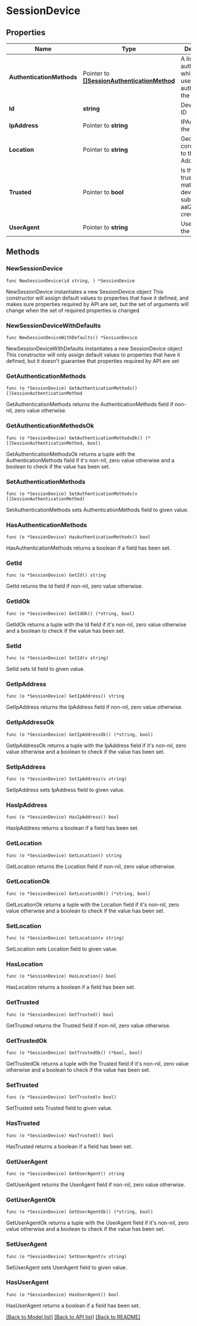# SessionDevice

## Properties

Name | Type | Description | Notes
------------ | ------------- | ------------- | -------------
**AuthenticationMethods** | Pointer to [**[]SessionAuthenticationMethod**](SessionAuthenticationMethod.md) | A list of authenticators which were used to authenticate the session. | [optional] 
**Id** | **string** | Device record ID | 
**IpAddress** | Pointer to **string** | IPAddress of the client | [optional] 
**Location** | Pointer to **string** | Geo Location corresponding to the IP Address | [optional] 
**Trusted** | Pointer to **bool** | Is this device trusted? (only matters if this device submitted aal2+ credentials) | [optional] 
**UserAgent** | Pointer to **string** | UserAgent of the client | [optional] 

## Methods

### NewSessionDevice

`func NewSessionDevice(id string, ) *SessionDevice`

NewSessionDevice instantiates a new SessionDevice object
This constructor will assign default values to properties that have it defined,
and makes sure properties required by API are set, but the set of arguments
will change when the set of required properties is changed

### NewSessionDeviceWithDefaults

`func NewSessionDeviceWithDefaults() *SessionDevice`

NewSessionDeviceWithDefaults instantiates a new SessionDevice object
This constructor will only assign default values to properties that have it defined,
but it doesn't guarantee that properties required by API are set

### GetAuthenticationMethods

`func (o *SessionDevice) GetAuthenticationMethods() []SessionAuthenticationMethod`

GetAuthenticationMethods returns the AuthenticationMethods field if non-nil, zero value otherwise.

### GetAuthenticationMethodsOk

`func (o *SessionDevice) GetAuthenticationMethodsOk() (*[]SessionAuthenticationMethod, bool)`

GetAuthenticationMethodsOk returns a tuple with the AuthenticationMethods field if it's non-nil, zero value otherwise
and a boolean to check if the value has been set.

### SetAuthenticationMethods

`func (o *SessionDevice) SetAuthenticationMethods(v []SessionAuthenticationMethod)`

SetAuthenticationMethods sets AuthenticationMethods field to given value.

### HasAuthenticationMethods

`func (o *SessionDevice) HasAuthenticationMethods() bool`

HasAuthenticationMethods returns a boolean if a field has been set.

### GetId

`func (o *SessionDevice) GetId() string`

GetId returns the Id field if non-nil, zero value otherwise.

### GetIdOk

`func (o *SessionDevice) GetIdOk() (*string, bool)`

GetIdOk returns a tuple with the Id field if it's non-nil, zero value otherwise
and a boolean to check if the value has been set.

### SetId

`func (o *SessionDevice) SetId(v string)`

SetId sets Id field to given value.


### GetIpAddress

`func (o *SessionDevice) GetIpAddress() string`

GetIpAddress returns the IpAddress field if non-nil, zero value otherwise.

### GetIpAddressOk

`func (o *SessionDevice) GetIpAddressOk() (*string, bool)`

GetIpAddressOk returns a tuple with the IpAddress field if it's non-nil, zero value otherwise
and a boolean to check if the value has been set.

### SetIpAddress

`func (o *SessionDevice) SetIpAddress(v string)`

SetIpAddress sets IpAddress field to given value.

### HasIpAddress

`func (o *SessionDevice) HasIpAddress() bool`

HasIpAddress returns a boolean if a field has been set.

### GetLocation

`func (o *SessionDevice) GetLocation() string`

GetLocation returns the Location field if non-nil, zero value otherwise.

### GetLocationOk

`func (o *SessionDevice) GetLocationOk() (*string, bool)`

GetLocationOk returns a tuple with the Location field if it's non-nil, zero value otherwise
and a boolean to check if the value has been set.

### SetLocation

`func (o *SessionDevice) SetLocation(v string)`

SetLocation sets Location field to given value.

### HasLocation

`func (o *SessionDevice) HasLocation() bool`

HasLocation returns a boolean if a field has been set.

### GetTrusted

`func (o *SessionDevice) GetTrusted() bool`

GetTrusted returns the Trusted field if non-nil, zero value otherwise.

### GetTrustedOk

`func (o *SessionDevice) GetTrustedOk() (*bool, bool)`

GetTrustedOk returns a tuple with the Trusted field if it's non-nil, zero value otherwise
and a boolean to check if the value has been set.

### SetTrusted

`func (o *SessionDevice) SetTrusted(v bool)`

SetTrusted sets Trusted field to given value.

### HasTrusted

`func (o *SessionDevice) HasTrusted() bool`

HasTrusted returns a boolean if a field has been set.

### GetUserAgent

`func (o *SessionDevice) GetUserAgent() string`

GetUserAgent returns the UserAgent field if non-nil, zero value otherwise.

### GetUserAgentOk

`func (o *SessionDevice) GetUserAgentOk() (*string, bool)`

GetUserAgentOk returns a tuple with the UserAgent field if it's non-nil, zero value otherwise
and a boolean to check if the value has been set.

### SetUserAgent

`func (o *SessionDevice) SetUserAgent(v string)`

SetUserAgent sets UserAgent field to given value.

### HasUserAgent

`func (o *SessionDevice) HasUserAgent() bool`

HasUserAgent returns a boolean if a field has been set.


[[Back to Model list]](../README.md#documentation-for-models) [[Back to API list]](../README.md#documentation-for-api-endpoints) [[Back to README]](../README.md)


